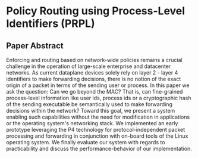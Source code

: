 # Policy Routing using Process-Level Identifiers (PRPL)

## Paper Abstract

Enforcing and routing based on network-wide policies remains a crucial
challenge in the operation of large-scale enterprise and datacenter
networks. As current dataplane devices solely rely on layer 2 - layer 4
identifiers to make forwarding decisions, there is no notion of the exact
origin of a packet in terms of the sending user or process. In this paper
we ask the question: Can we go beyond the MAC? That is, can
fine-grained process-level information like user ids, process ids or a
cryptographic hash of the sending executable be semantically used to make
forwarding decisions within the network? Toward this goal, we present a
system enabling such capabilities without the need for modification in
applications or the operating system's networking stack. We implemented an
early prototype leveraging the P4 technology for protocol-independent
packet processing and forwarding in conjunction with on-board tools of the
Linux operating system. We finally evaluate our system with regards to
practicability and discuss the performance-behavior of our implementation.

